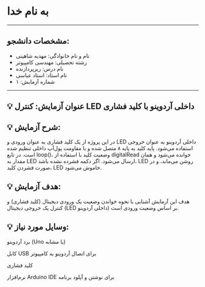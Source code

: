 # به نام خدا

---

## مشخصات دانشجو:

- نام و نام خانوادگی: مهدیه شاهینی
- رشته تحصیلی: مهندسی کامپیوتر  
- نام درس: ریزپردازنده  
- نام استاد: استاد عباسی
- شماره آزمایش: ۱  

---

## 💡 عنوان آزمایش: کنترل LED داخلی آردوینو با کلید فشاری

## 💡 شرح آزمایش: 
در این پروژه از یک کلید فشاری به عنوان ورودی و LED داخلی آردوینو به عنوان خروجی استفاده می‌شود. پایه کلید به پایه ۸ متصل شده و با مقاومت پول‌آپ داخلی تنظیم شده است. در تابع loop()، وضعیت کلید با استفاده از digitalRead خوانده می‌شود و همان مقدار به LED ارسال می‌شود. اگر دکمه فشرده نشده باشد، LED روشن می‌ماند، و در صورت فشردن کلید، LED خاموش می‌شود.

## 💡 هدف آزمایش:
هدف این آزمایش آشنایی با نحوه خواندن وضعیت یک ورودی دیجیتال (کلید فشاری) و کنترل یک خروجی دیجیتال (LED داخلی آردوینو) بر اساس وضعیت ورودی است.

## 💡 وسایل مورد نیاز:

برد آردوینو (Uno یا مشابه)

کابل USB برای اتصال آردوینو به کامپیوتر

کلید فشاری

نرم‌افزار Arduino IDE برای نوشتن و آپلود برنامه
